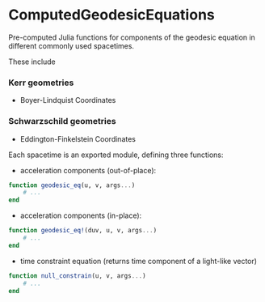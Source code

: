 # ComputedGeodesicEquations

Pre-computed Julia functions for components of the geodesic equation in different commonly used spacetimes.

These include

### Kerr geometries

- Boyer-Lindquist Coordinates

### Schwarzschild geometries

- Eddington-Finkelstein Coordinates

Each spacetime is an exported module, defining three functions:

- acceleration components (out-of-place):
```jl
function geodesic_eq(u, v, args...)
    # ...
end
```

- acceleration components (in-place):
```jl
function geodesic_eq!(duv, u, v, args...)
    # ...
end
```

- time constraint equation (returns time component of a light-like vector)
```jl
function null_constrain(u, v, args...)
    # ...
end
```